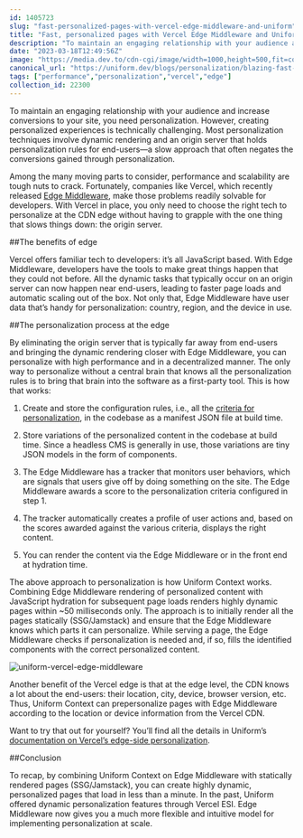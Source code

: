```yaml
---
id: 1405723
slug: "fast-personalized-pages-with-vercel-edge-middleware-and-uniform"
title: "Fast, personalized pages with Vercel Edge Middleware and Uniform"
description: "To maintain an engaging relationship with your audience and increase conversions to your site, you..."
date: "2023-03-18T12:49:56Z"
image: "https://media.dev.to/cdn-cgi/image/width=1000,height=500,fit=cover,gravity=auto,format=auto/https%3A%2F%2Fdev-to-uploads.s3.amazonaws.com%2Fuploads%2Farticles%2Fb1yp1gg5ldu4y8tozle7.png"
canonical_url: "https://uniform.dev/blogs/personalization/blazing-fast-personalized-pages-with-vercel-edge-middleware-and-uniform"
tags: ["performance","personalization","vercel","edge"]
collection_id: 22300
---
```


To maintain an engaging relationship with your audience and increase conversions to your site, you need personalization. However, creating personalized experiences is technically challenging. Most personalization techniques involve dynamic rendering and an origin server that holds personalization rules for end-users—a slow approach that often negates the conversions gained through personalization.

Among the many moving parts to consider, performance and scalability are tough nuts to crack. Fortunately, companies like Vercel, which recently released [Edge Middleware](https://vercel.com/docs/concepts/functions/edge-middleware), make those problems readily solvable for developers. With Vercel in place, you only need to choose the right tech to personalize at the CDN edge without having to grapple with the one thing that slows things down: the origin server.

##The benefits of edge

Vercel offers familiar tech to developers: it’s all JavaScript based. With Edge Middleware, developers have the tools to make great things happen that they could not before. All the dynamic tasks that typically occur on an origin server can now happen near end-users, leading to faster page loads and automatic scaling out of the box. Not only that, Edge Middleware have user data that’s handy for personalization: country, region, and the device in use.

##The personalization process at the edge

By eliminating the origin server that is typically far away from end-users and bringing the dynamic rendering closer with Edge Middleware, you can personalize with high performance and in a decentralized manner. The only way to personalize without a central brain that knows all the personalization rules is to bring that brain into the software as a first-party tool. This is how that works:

1.  Create and store the configuration rules, i.e., all the [criteria for personalization](https://docs.uniform.app/capabilities/personalization), in the codebase as a manifest JSON file at build time.
    
2.  Store variations of the personalized content in the codebase at build time. Since a headless CMS is generally in use, those variations are tiny JSON models in the form of components.
    
3.  The Edge Middleware has a tracker that monitors user behaviors, which are signals that users give off by doing something on the site. The Edge Middleware awards a score to the personalization criteria configured in step 1. 
    
4.  The tracker automatically creates a profile of user actions and, based on the scores awarded against the various criteria, displays the right content.
    
5.  You can render the content via the Edge Middleware or in the front end at hydration time.

The above approach to personalization is how Uniform Context works. Combining Edge Middleware rendering of personalized content with JavaScript hydration for subsequent page loads renders highly dynamic pages within ~50 milliseconds only. The approach is to initially render all the pages statically (SSG/Jamstack) and ensure that the Edge Middleware knows which parts it can personalize. While serving a page, the Edge Middleware checks if personalization is needed and, if so, fills the identified components with the correct personalized content.

![uniform-vercel-edge-middleware](https://res.cloudinary.com/uniformdev/image/fetch/f_auto,c_limit,w_1536,q_75/https://images.ctfassets.net/9ku1oyd4k3wo/4lvoQsz6WNCbJXIWQVQJSI/b36e13c87c86ca668fea6adf3da2b078/uniform-vercel-edge-middleware.svg)

Another benefit of the Vercel edge is that at the edge level, the CDN knows a lot about the end-users: their location, city, device, browser version, etc. Thus, Uniform Context can prepersonalize pages with Edge Middleware according to the location or device information from the Vercel CDN.

Want to try that out for yourself? You’ll find all the details in Uniform’s [documentation on Vercel’s edge-side personalization](https://docs.uniform.app/integrations/cdn/vercel/personalization).

##Conclusion

To recap, by combining Uniform Context on Edge Middleware with statically rendered pages (SSG/Jamstack), you can create highly dynamic, personalized pages that load in less than a minute. In the past, Uniform offered dynamic personalization features through Vercel ESI. Edge Middleware now gives you a much more flexible and intuitive model for implementing personalization at scale. 
